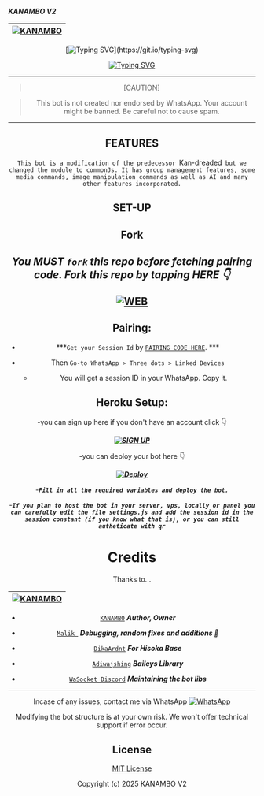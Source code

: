 
 ***KANAMBO V2***

<div align="center">

| [![KANAMBO](https://avatars.githubusercontent.com/u/106575586?v=4)](https://github.com/Kanambp)|
|----|


[![Typing SVG](https://readme-typing-svg.herokuapp.com?font=Rockstar-ExtraBold&size=30&pause=1000&color=0000FF&center=true&vCenter=true&width=500&height=60&lines=HOLLA+WELCOME+TO+THIS+REPO!)](https://git.io/typing-svg)

   [![Typing SVG](https://readme-typing-svg.herokuapp.com?font=Rockstar-ExtraBold&color=F33A6A&lines=FORK+AND+MAYBE+GIVE+US+A+STAR)](https://git.io/typing-svg)

---

> [CAUTION]

> This bot is not created nor endorsed by WhatsApp. Your account might be banned. Be careful not to cause spam.

---


## FEATURES
`This bot is a modification of the predecessor `Kan-dreaded` but we changed the module to commonJs. It has group management features, some media commands, image manipulation commands as well as AI and many other features incorporated.`

 
## SET-UP

## Fork

<h2 align="center">   

***You MUST `fork` this repo before fetching pairing code. Fork this repo by tapping  HERE 👇***

<a href="https://github.com/Kanambp/Kan-dreaded">
<img title="WEB" src="https://img.shields.io/badge/FORK *KANAMBO*-dreaded?color=black&style=for-the-badge&logo=stackshare"></a>


## Pairing:


- ***`Get your Session Id` by  [`PAIRING CODE HERE`](https://kanambo-qr.onrender.com). ***



- Then `Go-to WhatsApp > Three dots > Linked Devices`
   - You will get a session ID in your WhatsApp. Copy it.

## Heroku Setup:
-you can sign up here if you don't have an account click 👇 

***[![SIGN UP ](https://img.shields.io/badge/Signup-Heroku-6762A6?logo=heroku&style=for-the-badge)](https://signup.heroku.com/)***

-you can deploy your bot here 👇

***[![Deploy](https://www.herokucdn.com/deploy/button.svg)](https://heroku.com/deploy?template=github://Kanambp/dreaded)***


-***`Fill in all the required variables and deploy the bot.`***

-***`If you plan to host the bot in your server, vps, locally or panel you can carefully edit the file settings.js and add the session id in the session constant (if you know what that is), or you can still autheticate with qr`***




# Credits

Thanks to...

<div align="center">

|  [![KANAMBO](https://avatars.githubusercontent.com/u/106575586?v=4)](https://github.com/Kanambp)|
|----|
* [`KANAMBO`](https://github.com/Kanambp) ***Author, Owner***

* [`Malik `](https://github.com/darkLo1rd) ***Debugging, random fixes and additions 🌱***
* [`DikaArdnt`](https://github.com/DikaArdnt) ***For Hisoka Base***
* [`Adiwajshing`](https://github.com/WhiskeySockets/Baileys) ***Baileys Library***
* [`WaSocket Discord`](https://discord.gg/WeJM5FP9GG) ***Maintaining the bot libs***



---



Incase of any issues, contact me via WhatsApp 
[![WhatsApp](https://img.shields.io/badge/WhatsAppMe-25D366?logo=whatsapp&style=for-the-badge)](https://wa.me/+254114148625)

Modifying the bot structure is at your own risk. We won't offer technical support if error occur.


## License

[MIT License](https://github.com/Kanambp/Kan-dreaded/blob/main/LICENSE)

Copyright (c) 2025 KANAMBO V2


